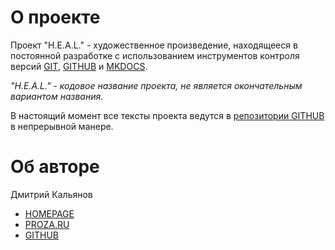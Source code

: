 # О проекте

Проект "H.E.A.L." - художественное произведение, находящееся в постоянной 
разработке с использованием инструментов контроля версий [GIT](https://git-scm.com/), [GITHUB](https://github.com) и 
[MKDOCS](https://www.mkdocs.org/).

*"H.E.A.L." - кодовое название проекта, не является окончательным вариантом названия.*

В настоящий момент все тексты проекта ведутся в [репозитории GITHUB](https://github.com/Chebura/fiction) в непрерывной манере.

# Об авторе

Дмитрий Кальянов

* [HOMEPAGE](http://mrald.narod.ru/)
* [PROZA.RU](https://proza.ru/avtor/mrald)
* [GITHUB](https://https://github.com/chebura)